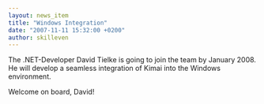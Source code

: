 ```yaml
---
layout: news_item
title: "Windows Integration"
date: "2007-11-11 15:32:00 +0200"
author: skilleven
---
```


The .NET-Developer David Tielke is going to join the team by January 2008.
He will develop a seamless integration of Kimai into the Windows environment.

Welcome on board, David!